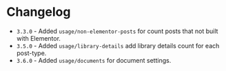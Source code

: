 # Changelog
* `3.3.0` - Added `usage/non-elementor-posts` for count posts that not built with Elementor.
* `3.5.0` - Added `usage/library-details` add library details count for each post-type. 
* `3.6.0` - Added `usage/documents` for document settings.
